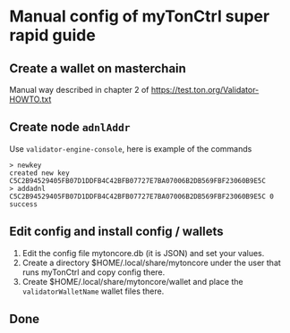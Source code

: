 # Manual config of myTonCtrl super rapid guide

## Create a wallet on masterchain 
Manual way described in chapter 2 of https://test.ton.org/Validator-HOWTO.txt

## Create node `adnlAddr`
Use `validator-engine-console`, here is example of the commands
```
> newkey
created new key C5C2B94529405FB07D1DDFB4C42BFB07727E7BA07006B2DB569FBF23060B9E5C
> addadnl C5C2B94529405FB07D1DDFB4C42BFB07727E7BA07006B2DB569FBF23060B9E5C 0
success
```

## Edit config and install config / wallets
1. Edit the config file mytoncore.db (it is JSON) and set your values.
2. Create a directory $HOME/.local/share/mytoncore under the user that runs myTonCtrl and copy config there.
3. Create $HOME/.local/share/mytoncore/wallet and place the `validatorWalletName` wallet files there.

## Done

